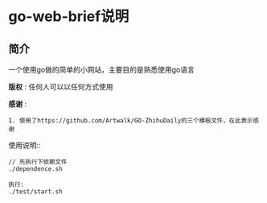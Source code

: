 
go-web-brief说明
========================

简介
--------
一个使用go做的简单的小网站，主要目的是熟悉使用go语言

**版权** : 任何人可以以任何方式使用

**感谢** :

    1. 使用了https://github.com/Artwalk/GO-ZhihuDaily的三个模板文件，在此表示感谢


使用说明::

    // 先执行下依赖文件
    ./dependence.sh

    执行:
    ./test/start.sh









